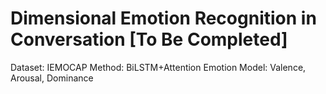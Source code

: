 # Dimensional Emotion Recognition in Conversation [To Be Completed]

Dataset: IEMOCAP
Method: BiLSTM+Attention
Emotion Model: Valence, Arousal, Dominance
